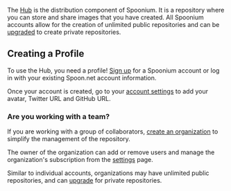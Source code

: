 The [Hub](http://spoonium.net/hub) is the distribution component of Spoonium. It is a repository where you can store and share images that you have created. All Spoonium accounts allow for the creation of unlimited public repositories and can be [upgraded](/pricing) to create private repositories.

## Creating a Profile

To use the Hub, you need a profile! [Sign up](http://spoon.net/sso/spoonium.net/register) for a Spoonium account or log in with your existing Spoon.net account information.

Once your account is created, go to your [account settings](/account) to add your avatar, Twitter URL and GitHub URL.

### Are you working with a team?

If you are working with a group of collaborators, [create an organization](/pricing#organization) to simplify the management of the repository.

The owner of the organization can add or remove users and manage the organization's subscription from the [settings](/hub) page.

Similar to individual accounts, organizations may have unlimited public repositories, and can [upgrade](/pricing#organization) for private repositories.